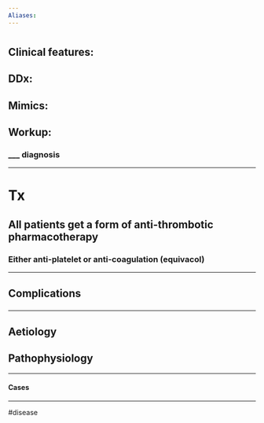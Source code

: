 ```yaml
---
Aliases:
---
```

# 
## Clinical features:
###
## DDx:
###
## Mimics:
###
## Workup:
### ___ diagnosis
---
# Tx
## All patients get a form of anti-thrombotic pharmacotherapy
### Either anti-platelet or anti-coagulation (equivacol)

---
## Complications
###

---
## Aetiology
## Pathophysiology

---
#### Cases


---
#disease 